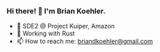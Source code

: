 ### Hi there! 👋 I'm Brian Koehler.

- 🏫 SDE2 @ Project Kuiper, Amazon
- 🌱 Working with Rust
- 📫 How to reach me: briandkoehler@gmail.com
